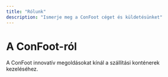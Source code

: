 ```yaml
---
title: "Rólunk"
description: "Ismerje meg a ConFoot céget és küldetésünket"
---
```


# A ConFoot-ról

A ConFoot innovatív megoldásokat kínál a szállítási konténerek kezeléséhez.
